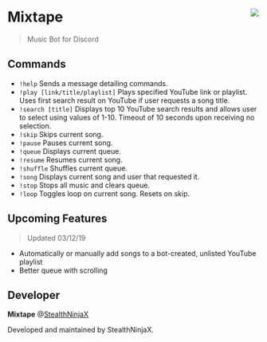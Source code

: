# Mixtape <img src="https://cdn.discordapp.com/avatars/550769759155650561/c31a6977697ea226a5e6d227c7762480.png" align="right">
> Music Bot for Discord

## Commands

- `!help` Sends a message detailing commands.
- `!play [link/title/playlist]` Plays specified YouTube link or playlist. Uses first search result on YouTube if user requests a song title.
- `!search [title]` Displays top 10 YouTube search results and allows user to select using values of 1-10. Timeout of 10 seconds upon receiving no selection.
- `!skip` Skips current song.
- `!pause` Pauses current song.
- `!queue` Displays current queue.
- `!resume` Resumes current song.
- `!shuffle` Shuffles current queue.
- `!song` Displays current song and user that requested it.
- `!stop` Stops all music and clears queue.
- `!loop` Toggles loop on current song. Resets on skip.

## Upcoming Features
> Updated 03/12/19

- Automatically or manually add songs to a bot-created, unlisted YouTube playlist
- Better queue with scrolling

## Developer
**Mixtape** @[StealthNinjaX](https://github.com/stealthninjax)

Developed and maintained by StealthNinjaX.